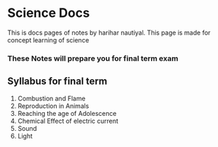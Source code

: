 
# Science Docs

This is docs pages of notes by harihar nautiyal. This page is made for concept learning of science 

<h3>These Notes will prepare you for final term exam</h3> 

## Syllabus for final term

1. Combustion and Flame
2. Reproduction in Animals
3. Reaching the age of Adolescence
4. Chemical Effect of electric current
5. Sound
6. Light

